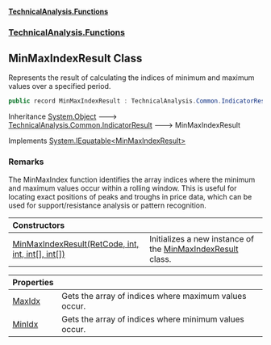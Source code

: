 #### [TechnicalAnalysis\.Functions](Atypical.TechnicalAnalysis.Functions.md 'Atypical\.TechnicalAnalysis\.Functions')
### [TechnicalAnalysis\.Functions](Atypical.TechnicalAnalysis.Functions.md#TechnicalAnalysis.Functions 'TechnicalAnalysis\.Functions')

## MinMaxIndexResult Class

Represents the result of calculating the indices of minimum and maximum values over a specified period\.

```csharp
public record MinMaxIndexResult : TechnicalAnalysis.Common.IndicatorResult, System.IEquatable<TechnicalAnalysis.Functions.MinMaxIndexResult>
```

Inheritance [System\.Object](https://docs.microsoft.com/en-us/dotnet/api/System.Object 'System\.Object') &#129106; [TechnicalAnalysis\.Common\.IndicatorResult](https://docs.microsoft.com/en-us/dotnet/api/TechnicalAnalysis.Common.IndicatorResult 'TechnicalAnalysis\.Common\.IndicatorResult') &#129106; MinMaxIndexResult

Implements [System\.IEquatable&lt;](https://docs.microsoft.com/en-us/dotnet/api/System.IEquatable-1 'System\.IEquatable\`1')[MinMaxIndexResult](MinMaxIndexResult.md 'TechnicalAnalysis\.Functions\.MinMaxIndexResult')[&gt;](https://docs.microsoft.com/en-us/dotnet/api/System.IEquatable-1 'System\.IEquatable\`1')

### Remarks
The MinMaxIndex function identifies the array indices where the minimum and maximum values
occur within a rolling window\. This is useful for locating exact positions of peaks and troughs
in price data, which can be used for support/resistance analysis or pattern recognition\.

| Constructors | |
| :--- | :--- |
| [MinMaxIndexResult\(RetCode, int, int, int\[\], int\[\]\)](MinMaxIndexResult.MinMaxIndexResult(RetCode,int,int,int[],int[]).md 'TechnicalAnalysis\.Functions\.MinMaxIndexResult\.MinMaxIndexResult\(TechnicalAnalysis\.Common\.RetCode, int, int, int\[\], int\[\]\)') | Initializes a new instance of the [MinMaxIndexResult](MinMaxIndexResult.md 'TechnicalAnalysis\.Functions\.MinMaxIndexResult') class\. |

| Properties | |
| :--- | :--- |
| [MaxIdx](MinMaxIndexResult.MaxIdx.md 'TechnicalAnalysis\.Functions\.MinMaxIndexResult\.MaxIdx') | Gets the array of indices where maximum values occur\. |
| [MinIdx](MinMaxIndexResult.MinIdx.md 'TechnicalAnalysis\.Functions\.MinMaxIndexResult\.MinIdx') | Gets the array of indices where minimum values occur\. |
